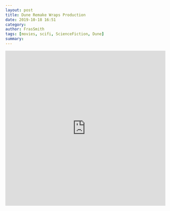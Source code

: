 ```yaml
---
layout: post
title: Dune Remake Wraps Production
date: 2019-10-18 16:51
category:
author: FrasSmith
tags: [movies, scifi, ScienceFiction, Dune]
summary:
---
```


<iframe src="https://www.facebook.com/plugins/post.php?href=https%3A%2F%2Fwww.facebook.com%2Ffras.smith%2Fposts%2F10157819450407652&width=500" width="500" height="482" style="border:none;overflow:hidden" scrolling="no" frameborder="0" allowTransparency="true" allow="encrypted-media"></iframe>
